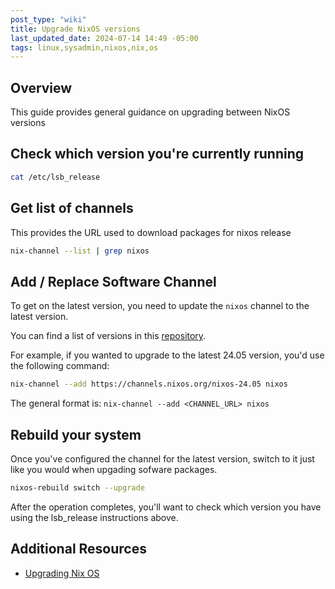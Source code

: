 ```yaml
---
post_type: "wiki"
title: Upgrade NixOS versions
last_updated_date: 2024-07-14 14:49 -05:00
tags: linux,sysadmin,nixos,nix,os
---
```


## Overview

This guide provides general guidance on upgrading between NixOS versions

## Check which version you're currently running

```bash
cat /etc/lsb_release
```

## Get list of channels

This provides the URL used to download packages for nixos release

```bash
nix-channel --list | grep nixos
```

## Add / Replace Software Channel

To get on the latest version, you need to update the `nixos` channel to the latest version.

You can find a list of versions in this [repository](https://channels.nixos.org/).

For example, if you wanted to upgrade to the latest 24.05 version, you'd use the following command:

```bash
nix-channel --add https://channels.nixos.org/nixos-24.05 nixos
```

The general format is: `nix-channel --add <CHANNEL_URL> nixos`

## Rebuild your system

Once you've configured the channel for the latest version, switch to it just like you would when upgading sofware packages.

```bash
nixos-rebuild switch --upgrade
```

After the operation completes, you'll want to check which version you have using the lsb_release instructions above.

## Additional Resources

- [Upgrading Nix OS](https://nlewo.github.io/nixos-manual-sphinx/installation/upgrading.xml.html)
